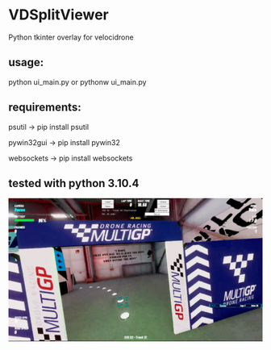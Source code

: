 # VDSplitViewer
Python tkinter overlay for velocidrone

## usage:
python ui_main.py
or
pythonw ui_main.py

## requirements:
psutil -> pip install psutil

pywin32gui -> pip install pywin32

websockets -> pip install websockets

## tested with python 3.10.4
![alt text](https://github.com/dargust/VDSplitViewer/blob/main/example.png?raw=true)

